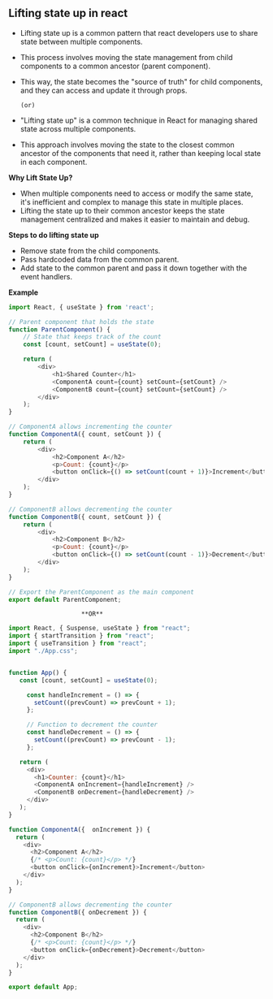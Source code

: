 ## Lifting state up in react

- Lifting state up is a common pattern that react developers use to share state between multiple components.
- This process involves moving the state management from child components to a common ancestor (parent component).
- This way, the state becomes the "source of truth" for child components, and they can access and update it through props.

      (or)

- "Lifting state up" is a common technique in React for managing shared state across multiple components.
- This approach involves moving the state to the closest common ancestor of the components that need it, rather than keeping local state in each component.



**Why Lift State Up?**
- When multiple components need to access or modify the same state, it's inefficient and complex to manage this state in multiple places.
- Lifting the state up to their common ancestor keeps the state management centralized and makes it easier to maintain and debug.



**Steps to do lifting state up**

- Remove state from the child components.
- Pass hardcoded data from the common parent.
- Add state to the common parent and pass it down together with the event handlers.

**Example**

```js
import React, { useState } from 'react';

// Parent component that holds the state
function ParentComponent() {
    // State that keeps track of the count
    const [count, setCount] = useState(0);

    return (
        <div>
            <h1>Shared Counter</h1>
            <ComponentA count={count} setCount={setCount} />
            <ComponentB count={count} setCount={setCount} />
        </div>
    );
}

// ComponentA allows incrementing the counter
function ComponentA({ count, setCount }) {
    return (
        <div>
            <h2>Component A</h2>
            <p>Count: {count}</p>
            <button onClick={() => setCount(count + 1)}>Increment</button>
        </div>
    );
}

// ComponentB allows decrementing the counter
function ComponentB({ count, setCount }) {
    return (
        <div>
            <h2>Component B</h2>
            <p>Count: {count}</p>
            <button onClick={() => setCount(count - 1)}>Decrement</button>
        </div>
    );
}

// Export the ParentComponent as the main component
export default ParentComponent;
```
 



                        **OR**


```js
import React, { Suspense, useState } from "react";
import { startTransition } from "react";
import { useTransition } from "react";
import "./App.css";


function App() {
   const [count, setCount] = useState(0);

     const handleIncrement = () => {
       setCount((prevCount) => prevCount + 1);
     };

     // Function to decrement the counter
     const handleDecrement = () => {
       setCount((prevCount) => prevCount - 1);
     };

   return (
     <div>
       <h1>Counter: {count}</h1>
       <ComponentA onIncrement={handleIncrement} />
       <ComponentB onDecrement={handleDecrement} />
     </div>
   );
}

function ComponentA({  onIncrement }) {
  return (
    <div>
      <h2>Component A</h2>
      {/* <p>Count: {count}</p> */}
      <button onClick={onIncrement}>Increment</button>
    </div>
  );
}

// ComponentB allows decrementing the counter
function ComponentB({ onDecrement }) {
  return (
    <div>
      <h2>Component B</h2>
      {/* <p>Count: {count}</p> */}
      <button onClick={onDecrement}>Decrement</button>
    </div>
  );
}

export default App;

```



